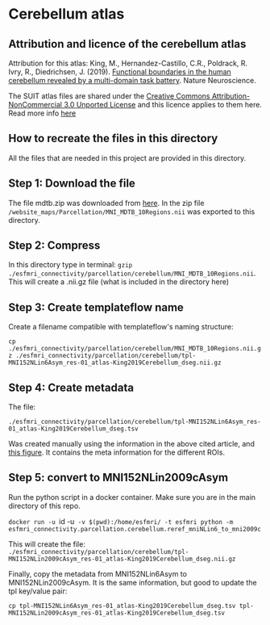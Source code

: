 # Cerebellum atlas

## Attribution and licence of the cerebellum atlas

Attribution for this atlas: King, M., Hernandez-Castillo, C.R., Poldrack, R. Ivry, R., Diedrichsen, J. (2019). [Functional boundaries in the human cerebellum revealed by a multi-domain task battery](https://www.nature.com/articles/s41593-019-0436-x). Nature Neuroscience.

The SUIT atlas files are shared under the [Creative Commons Attribution-NonCommercial 3.0 Unported License](http://creativecommons.org/licenses/by-nc/3.0/deed.en_US) and this licence applies to them here. Read more info [here](http://www.diedrichsenlab.org/imaging/mdtb.htm)

## How to recreate the files in this directory

All the files that are needed in this project are provided in this directory.

## Step 1: Download the file

The file mdtb.zip was downloaded from [here](http://www.diedrichsenlab.org/imaging/mdtb.htm). In the zip file `/website_maps/Parcellation/MNI_MDTB_10Regions.nii` was exported to this directory.

## Step 2: Compress

In this directory type in terminal: `gzip ./esfmri_connectivity/parcellation/cerebellum/MNI_MDTB_10Regions.nii`. This will create a .nii.gz file (what is included in the directory here)

## Step 3: Create templateflow name

Create a filename compatible with templateflow's naming structure:

`cp ./esfmri_connectivity/parcellation/cerebellum/MNI_MDTB_10Regions.nii.gz ./esfmri_connectivity/parcellation/cerebellum/tpl-MNI152NLin6Asym_res-01_atlas-King2019Cerebellum_dseg.nii.gz`

## Step 4: Create metadata

The file:

`./esfmri_connectivity/parcellation/cerebellum/tpl-MNI152NLin6Asym_res-01_atlas-King2019Cerebellum_dseg.tsv`

Was created manually using the information in the above cited article, and [this figure](http://www.diedrichsenlab.org/imaging/Pics/MDTB_parcellation.png). It contains the meta information for the different ROIs.

## Step 5: convert to MNI152NLin2009cAsym

Run the python script in a docker container. Make sure you are in the main directory of this repo.

`docker run -u `id -u` -v $(pwd):/home/esfmri/ -t esfmri python -m esfmri_connectivity.parcellation.cerebellum.reref_mniNLin6_to_mni2009c`

This will create the file: `./esfmri_connectivity/parcellation/cerebellum/tpl-MNI152NLin2009cAsym_res-01_atlas-King2019Cerebellum_dseg.nii.gz`

Finally, copy the metadata from MNI152NLin6Asym to MNI152NLin2009cAsym. It is the same information, but good to update the tpl key/value pair:

`cp tpl-MNI152NLin6Asym_res-01_atlas-King2019Cerebellum_dseg.tsv tpl-MNI152NLin2009cAsym_res-01_atlas-King2019Cerebellum_dseg.tsv`

